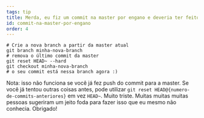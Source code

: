 ```yaml
---
tags: tip
title: Merda, eu fiz um commit na master por engano e deveria ter feito commit em uma branch nova!
id: commit-na-master-por-engano
order: 4
---
```


```git
# Crie a nova branch a partir da master atual 
git branch minha-nova-branch
# remova o último commit da master
git reset HEAD~ --hard
git checkout minha-nova-branch
# o seu commit está nessa branch agora :)
```

Nota: isso não funciona se você já fez push do commit para a master. Se você já tentou outras coisas antes, pode utilizar `git reset HEAD@{numero-de-commits-anteriores}` em vez `HEAD~`. Muito triste. Muitas muitas muitas pessoas sugeriram um jeito foda para fazer isso que eu mesmo não conhecia. Obrigado!
